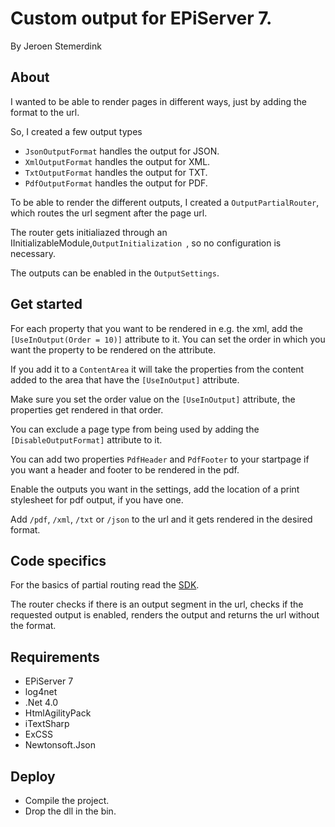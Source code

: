﻿# Custom output for EPiServer 7. 

By Jeroen Stemerdink

## About

I wanted to be able to render pages in different ways, just by adding the format to the url.

So, I created a few output types

* ```JsonOutputFormat``` handles the output for JSON.
* ```XmlOutputFormat``` handles the output for XML.
* ```TxtOutputFormat``` handles the output for TXT.
* ```PdfOutputFormat``` handles the output for PDF.

To be able to render the different outputs, I created a ```OutputPartialRouter```, which routes the url segment after the page url.

The router gets initialiazed through an IInitializableModule,```OutputInitialization ```, so no configuration is necessary.

The outputs can be enabled in the ```OutputSettings```.

## Get started

For each property that you want to be rendered in e.g. the xml, add the ```[UseInOutput(Order = 10)]``` attribute to it. You can set the order in which you want the property to be rendered on the attribute.

If you add it to a ```ContentArea``` it will take the properties from the content added to the area that have the ```[UseInOutput]``` attribute.

Make sure you set the order value on the ```[UseInOutput]``` attribute, the properties get rendered in that order.

You can exclude a page type from being used by adding the ```[DisableOutputFormat]``` attribute to it.

You can add two properties ```PdfHeader``` and ```PdfFooter``` to your startpage if you want a header and footer to be rendered in the pdf.

Enable the outputs you want in the settings, add the location of a print stylesheet for pdf output, if you have one.

Add ```/pdf```, ```/xml```, ```/txt``` or ```/json``` to the url and it gets rendered in the desired format.

## Code specifics

For the basics of partial routing read the [SDK](http://sdkbeta.episerver.com/SDK-html-Container/?path=/SdkDocuments/CMS/7/Knowledge%20Base/Developer%20Guide/Partial%20Routing/Partial%20Routing.htm&vppRoot=/SdkDocuments//CMS/7/Knowledge%20Base/Developer%20Guide/).

The router checks if there is an output segment in the url, checks if the requested output is enabled, renders the output and returns the url without the format.

## Requirements

* EPiServer 7
* log4net
* .Net 4.0
* HtmlAgilityPack
* iTextSharp
* ExCSS
* Newtonsoft.Json

## Deploy

* Compile the project. 
* Drop the dll in the bin.
